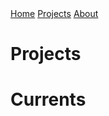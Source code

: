<div class="top-nav">
  <a class="nav-button" href="/">Home</a>
  <a class="nav-button" href="/projects">Projects</a>
  <a class="nav-button" href="/about">About</a>
</div>



# Projects

# Currents


